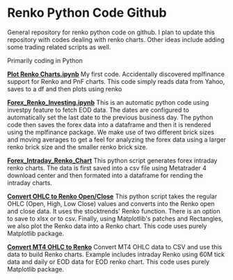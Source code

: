 # Renko Python Code Github
General repository for renko python code on github. I plan to update this repository with codes dealing with renko charts.
Other ideas include adding some trading related scripts as well.

Primarily coding in Python

**[Plot Renko Charts.ipynb](https://github.com/chranga/renkocharts/blob/main/Plot%20Renko%20Charts.ipynb)** My first code. Accidentally discovered mplfinance support for Renko and PnF charts.
This code simply reads data from Yahoo, saves to a df and then plots using renko

**[Forex_Renko_Investing.ipynb](https://github.com/chranga/renkocharts/blob/main/Forex_Renko_Investing.ipynb)** This is an automatic python code using investpy feature to fetch EOD data. The dates are configured to automatically set the last date to the previous business day. The python code then saves the forex data into a dataframe and then it is rendered using the mplfinance package.
We make use of two different brick sizes and moving averages to get a feel for analyzing the forex data using a larger renko brick size and the smaller renko brick size.

**[Forex_Intraday_Renko_Chart](https://github.com/chranga/renkocharts/blob/main/Forex_Intraday_Renko_Chart.ipynb)** This python script generates forex intraday renko charts. The data is first saved into a csv file using Metatrader 4 download center and then formated into a dataframe for rending the intraday charts.

**[Convert OHLC to Renko Open/Close](https://github.com/chranga/renkocharts/blob/main/convert_to_renko_ohlc.ipynb)** This python script takes the regular OHLC (Open, High, Low Close) values and converts into the Renko open and close data. It uses the stocktrends' Renko function. There is an option to save to xlsx or to csv. Finally, using Matplotlib's patches and Rectangles, we also plot the Renko data into a Renko chart. This code uses purely Matplotlib package.

**[Convert MT4 OHLC to Renko](https://github.com/chranga/renkocharts/blob/renko_ohlc_mt4/renko_conv_from_mt4_csv.ipynb)** Convert MT4 OHLC data to CSV and use this data to build Renko charts. Example includes intraday Renko using 60M tick data and daily or EOD data for EOD renko chart. This code uses purely Matplotlib package.

